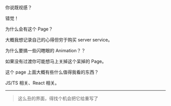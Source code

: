 你说既视感？

错觉！

为什么会有这个 Page？

大概我想记录自己的心得但穷于购买 server service。

为什么要搞一些闪瞎眼的 Animation？？

如果没有过渡你可能想马上关掉这个呆掉的 Page。

这个 page 上面大概有些什么值得我看的东西？

JS/TS 相关、React 相关。

---

> 这么丑的界面，得找个机会把它给重写了
